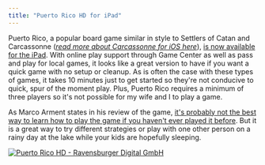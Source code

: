 ```yaml
---
title: "Puerto Rico HD for iPad"
---
```

<p>Puerto Rico, a popular board game similar in style to Settlers of Catan and Carcassonne (<em><a href="https://chrisenns.com/2011/05/13/update-to-carcassonne-for-ios/">read more about Carcassonne for iOS here</a></em>), <a href="https://click.linksynergy.com/fs-bin/stat?id=6PFrOqNV4B8&offerid=146261&type=3&subid=0&tmpid=1826&RD_PARM1=http%253A%252F%252Fitunes.apple.com%252Fca%252Fapp%252Fpuerto-rico-hd%252Fid438437326%253Fmt%253D8%2526uo%253D4%2526partnerId%253D30" target="itunes_store">is now available for the iPad</a>. With online play support through Game Center as well as pass and play for local games, it looks like a great version to have if you want a quick game with no setup or cleanup. As is often the case with these types of games, it takes 10 minutes just to get started so they're not conducive to quick, spur of the moment play. Plus, Puerto Rico requires a minimum of three players so it's not possible for my wife and I to play a game.</p>
<p>As Marco Arment states in his review of the game, <a href="https://www.marco.org/2011/08/04/puerto-rico-hd-ipad-board-game-review">it's probably not the best way to learn how to play the game if you haven't ever played it before</a>. But it is a great way to try different strategies or play with one other person on a rainy day at the lake while your kids are hopefully sleeping.</p>
<p><a href="https://click.linksynergy.com/fs-bin/stat?id=6PFrOqNV4B8&offerid=146261&type=3&subid=0&tmpid=1826&RD_PARM1=http%253A%252F%252Fitunes.apple.com%252Fca%252Fapp%252Fpuerto-rico-hd%252Fid438437326%253Fmt%253D8%2526uo%253D4%2526partnerId%253D30" target="itunes_store"><img src="https://ax.phobos.apple.com.edgesuite.net/images/web/linkmaker/badge_appstore-lrg.gif" alt="Puerto Rico HD - Ravensburger Digital GmbH" style="border: 0;"/></a></p>
